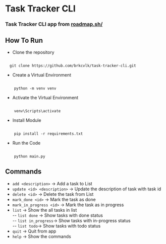 


# Task Tracker CLI
### Task Tracker CLI app from [roadmap.sh/](https://roadmap.sh/projects/task-tracker)

## How To Run

- Clone the repository
```

  git clone https://github.com/brkcvlk/task-tracker-cli.git

```
- Create a Virtual Environment
```

    python -m venv venv

```

- Activate the Virtual Environment
```

    venv\Scripts\activate

```
- Install Module
```

    pip install -r requirements.txt

```
- Run the Code
```

    python main.py

```

## Commands 
- ```add <description>``` -> Add a task to List
- ```update <id> <description>``` -> Update the description of task with task id
- ```delete <id>``` -> Delete the task from List
- ```mark_done <id>``` -> Mark the task as done
- ```mark_in_progress <id>``` -> Mark the task as in progress
- ```list``` -> Show the all tasks in list \
        -- ```list done``` -> Show tasks with done status \
        -- ```list in_progress```-> Show tasks with in-progress status \
        -- ```list todo```-> Show tasks with todo status
- ```quit``` -> Quit from app
- ```help``` -> Show the commands

